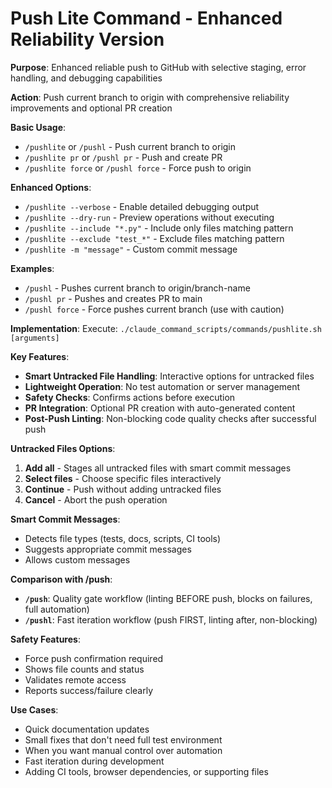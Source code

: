 # Push Lite Command - Enhanced Reliability Version

**Purpose**: Enhanced reliable push to GitHub with selective staging, error handling, and debugging capabilities

**Action**: Push current branch to origin with comprehensive reliability improvements and optional PR creation

**Basic Usage**:
- `/pushlite` or `/pushl` - Push current branch to origin
- `/pushlite pr` or `/pushl pr` - Push and create PR
- `/pushlite force` or `/pushl force` - Force push to origin

**Enhanced Options**:
- `/pushlite --verbose` - Enable detailed debugging output
- `/pushlite --dry-run` - Preview operations without executing
- `/pushlite --include "*.py"` - Include only files matching pattern
- `/pushlite --exclude "test_*"` - Exclude files matching pattern
- `/pushlite -m "message"` - Custom commit message

**Examples**:
- `/pushl` - Pushes current branch to origin/branch-name
- `/pushl pr` - Pushes and creates PR to main
- `/pushl force` - Force pushes current branch (use with caution)

**Implementation**:
Execute: `./claude_command_scripts/commands/pushlite.sh [arguments]`

**Key Features**:
- **Smart Untracked File Handling**: Interactive options for untracked files
- **Lightweight Operation**: No test automation or server management
- **Safety Checks**: Confirms actions before execution
- **PR Integration**: Optional PR creation with auto-generated content
- **Post-Push Linting**: Non-blocking code quality checks after successful push

**Untracked Files Options**:
1. **Add all** - Stages all untracked files with smart commit messages
2. **Select files** - Choose specific files interactively
3. **Continue** - Push without adding untracked files
4. **Cancel** - Abort the push operation

**Smart Commit Messages**:
- Detects file types (tests, docs, scripts, CI tools)
- Suggests appropriate commit messages
- Allows custom messages

**Comparison with /push**:
- **`/push`**: Quality gate workflow (linting BEFORE push, blocks on failures, full automation)
- **`/pushl`**: Fast iteration workflow (push FIRST, linting after, non-blocking)

**Safety Features**:
- Force push confirmation required
- Shows file counts and status
- Validates remote access
- Reports success/failure clearly

**Use Cases**:
- Quick documentation updates
- Small fixes that don't need full test environment
- When you want manual control over automation
- Fast iteration during development
- Adding CI tools, browser dependencies, or supporting files
